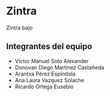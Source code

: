 # Zintra

Zintra bajo

## Integrantes del equipo
- Víctor Manuel Soto Alexander
- Donovan Diego Martinez Castañeda
- Arantxa Pérez Espíndola
- Ana Laura Vazquez Solache
- Ricardo Ortega Eusebio
